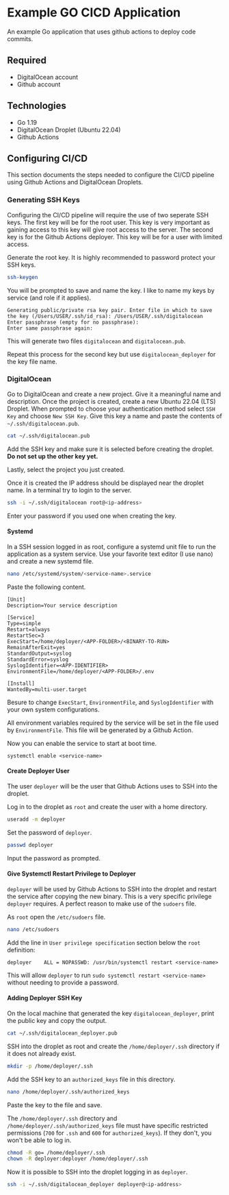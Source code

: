 # Example GO CICD Application
An example Go application that uses github actions to deploy code commits. 

## Required
- DigitalOcean account
- Github account

## Technologies
- Go 1.19
- DigitalOcean Droplet (Ubuntu 22.04)
- Github Actions

## Configuring CI/CD

This section documents the steps needed to configure the CI/CD pipeline using Github Actions and DigitalOcean Droplets. 

### Generating SSH Keys

Configuring the CI/CD pipeline will require the use of two seperate SSH keys. The first key will be for the root user. This key is very important as gaining access to this key will give root access to the server. The second key is for the Github Actions deployer. This key will be for a user with limited access.

Generate the root key. It is highly recommended to password protect your SSH keys.

```sh
ssh-keygen
```

You will be prompted to save and name the key. I like to name my keys by service (and role if it applies).

```
Generating public/private rsa key pair. Enter file in which to save the key (/Users/USER/.ssh/id_rsa): /Users/USER/.ssh/digitalocean
Enter passphrase (empty for no passphrase):
Enter same passphrase again:
```

This will generate two files `digitalocean` and `digitalocean.pub`.

Repeat this process for the second key but use `digitalocean_deployer` for the key file name.

### DigitalOcean

Go to DigitalOcean and create a new project. Give it a meaningful name and description. Once the project is created, create a new Ubuntu 22.04 (LTS) Droplet. When prompted to choose your authentication method select `SSH Key` and choose `New SSH Key`. Give this key a name and paste the contents of `~/.ssh/digitalocean.pub`.

```sh
cat ~/.ssh/digitalocean.pub
``` 

Add the SSH key and make sure it is selected before creating the droplet. **Do not set up the other key yet.**

Lastly, select the project you just created.

Once it is created the IP address should be displayed near the droplet name. In a terminal try to login to the server.

```sh
ssh -i ~/.ssh/digitalocean root@<ip-address>
```

Enter your password if you used one when creating the key.


#### Systemd

In a SSH session logged in as root, configure a systemd unit file to run the application as a system service. Use your favorite text editor (I use nano) and create a new systemd file. 

```sh
nano /etc/systemd/system/<service-name>.service
``` 

Paste the following content.

```
[Unit]
Description=Your service description

[Service]
Type=simple
Restart=always
RestartSec=3
ExecStart=/home/deployer/<APP-FOLDER>/<BINARY-TO-RUN>
RemainAfterExit=yes
StandardOutput=syslog
StandardError=syslog
SyslogIdentifier=<APP-IDENTIFIER>
EnvironmentFile=/home/deployer/<APP-FOLDER>/.env

[Install]
WantedBy=multi-user.target
```

Besure to change `ExecStart`, `EnvironmentFile`, and `SyslogIdentifier` with your own system configurations.

All environment variables required by the service will be set in the file used by `EnvironmentFile`. This file will be generated by a Github Action.

Now you can enable the service to start at boot time.

```shell
systemctl enable <service-name>
```

#### Create Deployer User

The user `deployer` will be the user that Github Actions uses to SSH into the droplet.

Log in to the droplet as `root` and create the user with a home directory.

```sh
useradd -m deployer
```

Set the password of `deployer`. 

```sh
passwd deployer
```

Input the password as prompted.

#### Give Systemctl Restart Privilege to Deployer

`deployer` will be used by Github Actions to SSH into the droplet and restart the service after copying the new binary. This is a very specific privilege `deployer` requires. A perfect reason to make use of the `sudoers` file. 

As `root` open the `/etc/sudoers` file.

```sh
nano /etc/sudoers
```

Add the line in `User privilege specification` section below the `root` definition:

```
deployer    ALL = NOPASSWD: /usr/bin/systemctl restart <service-name>
```

This will allow `deployer` to run `sudo systemctl restart <service-name>` without needing to provide a password.

#### Adding Deployer SSH Key

On the local machine that generated the key `digitalocean_deployer`, print the public key and copy the output.

```sh
cat ~/.ssh/digitalocean_deployer.pub
```

SSH into the droplet as root and create the `/home/deployer/.ssh` directory if it does not already exist.

```sh
mkdir -p /home/deployer/.ssh
```

Add the SSH key to an `authorized_keys` file in this directory.

```sh
nano /home/deployer/.ssh/authorized_keys
```

Paste the key to the file and save.

The `/home/deployer/.ssh` directory and `/home/deployer/.ssh/authorized_keys` file must have specific restricted permissions (`700` for `.ssh` and `600` for `authorized_keys`). If they don't, you won't be able to log in.

```sh
chmod -R go= /home/deployer/.ssh
chown -R deployer:deployer /home/deployer/.ssh
```

Now it is possible to SSH into the droplet logging in as `deployer`.

```sh
ssh -i ~/.ssh/digitalocean_deployer deployer@<ip-address>
```

